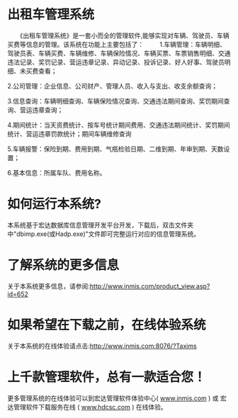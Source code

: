 # 出租车管理系统

　　《出租车管理系统》是一套小而全的管理软件,能够实现对车辆、驾驶员、车辆买费等信息的管理。该系统在功能上主要包括了：
　　
1.车辆管理：车辆明细、驾驶员表、车辆买费、车辆维修、车辆保险情况、车辆买票、车票销售明细、交通违法记录、奖罚记录、营运违章记录、异动记录、投诉记录、好人好事、驾驶员明细、未买费查看；

2.公司管理：企业信息、公司财产、管理人员、收入与支出、收支余额查询；

3.信息查询：车辆明细查询、车辆保险情况查询、交通违法期间查询、奖罚期间查询、营运违章查询；

4.期间统计：当天资费统计、按车号统计期间费用、交通违法期间统计、奖罚期间统计、营运违章罚款统计；期间车辆维修查询

5.车辆报警：保险到期、费用到期、气瓶检验日期、二维到期、年审到期、天数设置；

6.基本信息：所属车队、费用名称。

# 如何运行本系统?

本系统基于宏达数据库信息管理开发平台开发，下载后，双击文件夹中"dbimp.exe(或Hadp.exe)"文件即可完整运行对应的信息管理系统。

# 了解系统的更多信息

关于本系统更多信息，请参阅:http://www.inmis.com/product_view.asp?id=652

# 如果希望在下载之前，在线体验系统

关于本系统的在线体验请点击:http://www.inmis.com:8076/?Taxims

# 上千款管理软件，总有一款适合您！

更多管理系统的在线体验可以到宏达管理软件体验中心( www.inmis.com ) 或 宏达管理软件下载服务在线 ( www.hdcsc.com ) 在线体验。



